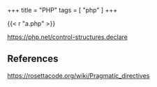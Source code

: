 +++
title = "PHP"
tags = [ "php" ]
+++

{{< r "a.php" >}}

<https://php.net/control-structures.declare>

## References

<https://rosettacode.org/wiki/Pragmatic_directives>
